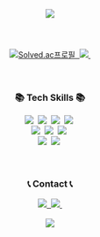 <!--타이틀 부분-->
<div align="center">
  <img src="https://capsule-render.vercel.app/api?type=waving&height=200&color=auto&text=anismynm's%20Github%20&textBg=false&fontColor=auto&fontAlign=50&animation=fadeIn" />
</div>


#

<br>

<!--백준 타이틀-->
<div align="center">
  <a href="https://solved.ac/profile/ddoe0318">
    <img src="http://mazassumnida.wtf/api/v2/generate_badge?boj=ddoe0318" alt="Solved.ac프로필" />&nbsp
  </a>
  <a href="https://solved.ac/profile/ddoe0318">
    <img src="http://mazandi.herokuapp.com/api?handle=ddoe0318&theme=dark" />&nbsp
  </a>
</div>

<br>
<br>

<!--내용 부분-->
<h3 align="center">📚 Tech Skills 📚</h3>
<div align="center">
  <img src="https://img.shields.io/badge/Java-007396?style=for-the-badge&logo=OpenJDK&logoColor=white" />&nbsp
  <img src="https://img.shields.io/badge/Python-FFD43B?style=for-the-badge&logo=python&logoColor=blue" />&nbsp
  <img src="https://img.shields.io/badge/C-00599C?style=for-the-badge&logo=c&logoColor=white" />&nbsp
  <img src="https://img.shields.io/badge/C%2B%2B-00599C?style=for-the-badge&logo=c%2B%2B&logoColor=white" />&nbsp
</div>

<div align="center">
  <img src="https://img.shields.io/badge/Spring Boot-6DB33F?style=for-the-badge&logo=Spring boot&logoColor=white" />&nbsp
  <img src="https://img.shields.io/badge/Swagger-85EA2D?style=for-the-badge&logo=Swagger&logoColor=white" />&nbsp
  <img src="https://img.shields.io/badge/MySQL-005C84?style=for-the-badge&logo=mysql&logoColor=white" />&nbsp
</div>

<div align="center">
  <img src="https://img.shields.io/badge/Amazon_AWS-FF9900?style=for-the-badge&logo=amazonaws&logoColor=white" />&nbsp
  <img src="https://img.shields.io/badge/Amazon EC2-FF9900?style=for-the-badge&logo=amazon ec2&logoColor=white" />&nbsp
</div>

<br>

<br>

<h3 align="center">📞 Contact 📞</h3>
<div align="center">
    <a href="https://www.instagram.com/anismynm/">
        <img src="https://img.shields.io/badge/Instagram-E4405F?style=for-the-badge&logo=Instagram&logoColor=white" />&nbsp
    </a>
    <a href="mailto:ddoe0318@naver.com">
        <img src="https://img.shields.io/badge/NAVER-03C75A?style=for-the-badge&logo=NAVER&logoColor=FFFFFF" />&nbsp
    </a>
</div>

<br>

<!--Hits-->
<div align="center">
  <a href="https://hits.seeyoufarm.com"><img src="https://hits.seeyoufarm.com/api/count/incr/badge.svg?url=https%3A%2F%2Fgithub.com%2Fanismynm&count_bg=%2379C83D&title_bg=%23555555&icon=github.svg&icon_color=%23E7E7E7&title=Github&edge_flat=true"/></a>
</div>
